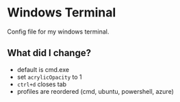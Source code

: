 # Windows Terminal

Config file for my windows terminal.

## What did I change?

* default is cmd.exe
* set `acrylicOpacity` to 1
* `ctrl+d` closes tab
* profiles are reordered (cmd, ubuntu, powershell, azure)